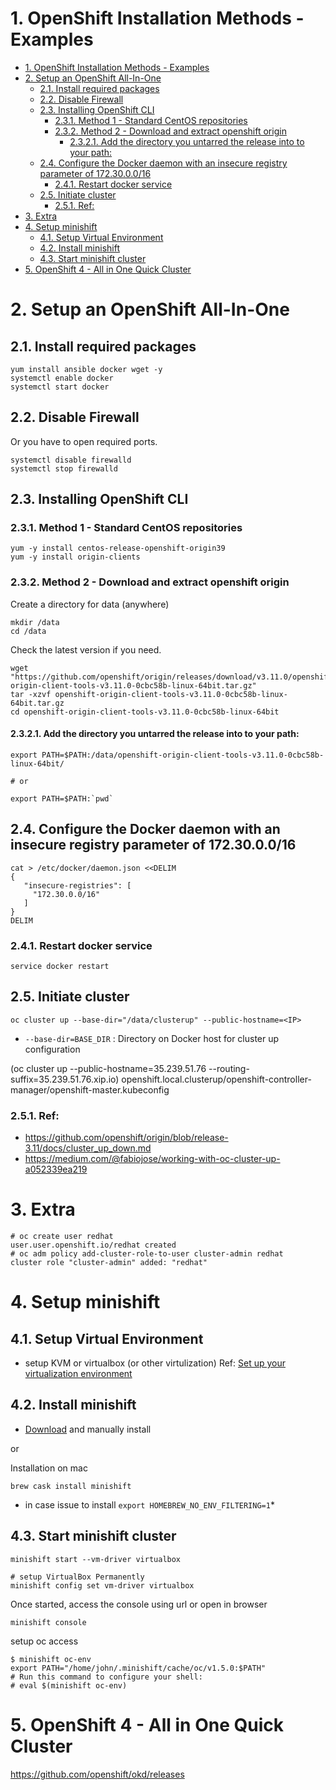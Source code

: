# 1. OpenShift Installation Methods - Examples

<!-- TOC orderedlist:true -->

- [1. OpenShift Installation Methods - Examples](#1-openshift-installation-methods---examples)
- [2. Setup an OpenShift All-In-One](#2-setup-an-openshift-all-in-one)
  - [2.1. Install required packages](#21-install-required-packages)
  - [2.2. Disable Firewall](#22-disable-firewall)
  - [2.3. Installing OpenShift CLI](#23-installing-openshift-cli)
    - [2.3.1. Method 1 - Standard CentOS repositories](#231-method-1---standard-centos-repositories)
    - [2.3.2. Method 2 - Download and extract openshift origin](#232-method-2---download-and-extract-openshift-origin)
      - [2.3.2.1. Add the directory you untarred the release into to your path:](#2321-add-the-directory-you-untarred-the-release-into-to-your-path)
  - [2.4. Configure the Docker daemon with an insecure registry parameter of 172.30.0.0/16](#24-configure-the-docker-daemon-with-an-insecure-registry-parameter-of-172300016)
    - [2.4.1. Restart docker service](#241-restart-docker-service)
  - [2.5. Initiate cluster](#25-initiate-cluster)
    - [2.5.1. Ref:](#251-ref)
- [3. Extra](#3-extra)
- [4. Setup minishift](#4-setup-minishift)
  - [4.1. Setup Virtual Environment](#41-setup-virtual-environment)
  - [4.2. Install minishift](#42-install-minishift)
  - [4.3. Start minishift cluster](#43-start-minishift-cluster)
- [5. OpenShift 4 - All in One Quick Cluster](#5-openshift-4---all-in-one-quick-cluster)

<!-- /TOC -->

# 2. Setup an OpenShift All-In-One 

## 2.1. Install required packages
```
yum install ansible docker wget -y
systemctl enable docker
systemctl start docker
```

## 2.2. Disable Firewall
Or you have to open required ports.
```
systemctl disable firewalld
systemctl stop firewalld
```

## 2.3. Installing OpenShift CLI

### 2.3.1. Method 1 - Standard CentOS repositories
```
yum -y install centos-release-openshift-origin39
yum -y install origin-clients
```

### 2.3.2. Method 2 - Download and extract openshift origin

Create a directory for data (anywhere)
```
mkdir /data
cd /data
```

Check the latest version if you need.
```
wget "https://github.com/openshift/origin/releases/download/v3.11.0/openshift-origin-client-tools-v3.11.0-0cbc58b-linux-64bit.tar.gz"
tar -xzvf openshift-origin-client-tools-v3.11.0-0cbc58b-linux-64bit.tar.gz 
cd openshift-origin-client-tools-v3.11.0-0cbc58b-linux-64bit
```

#### 2.3.2.1. Add the directory you untarred the release into to your path:
```
export PATH=$PATH:/data/openshift-origin-client-tools-v3.11.0-0cbc58b-linux-64bit/

# or

export PATH=$PATH:`pwd`
```

## 2.4. Configure the Docker daemon with an insecure registry parameter of 172.30.0.0/16
```
cat > /etc/docker/daemon.json <<DELIM
{
   "insecure-registries": [
     "172.30.0.0/16"
   ]
}
DELIM
```

### 2.4.1. Restart docker service
```
service docker restart
```

## 2.5. Initiate cluster
```
oc cluster up --base-dir="/data/clusterup" --public-hostname=<IP>
```
- `--base-dir=BASE_DIR` : Directory on Docker host for cluster up configuration

(oc cluster up --public-hostname=35.239.51.76 --routing-suffix=35.239.51.76.xip.io)
openshift.local.clusterup/openshift-controller-manager/openshift-master.kubeconfig


### 2.5.1. Ref:
- https://github.com/openshift/origin/blob/release-3.11/docs/cluster_up_down.md
- https://medium.com/@fabiojose/working-with-oc-cluster-up-a052339ea219


# 3. Extra
```
# oc create user redhat
user.user.openshift.io/redhat created
# oc adm policy add-cluster-role-to-user cluster-admin redhat
cluster role "cluster-admin" added: "redhat"
```

# 4. Setup minishift

## 4.1. Setup Virtual Environment

- setup KVM or virtualbox (or other virtulization)
Ref: [Set up your virtualization environment](https://docs.okd.io/latest/minishift/getting-started/setting-up-virtualization-environment.html)

## 4.2. Install minishift
- [Download](https://github.com/minishift/minishift/releases) and manually install 

or 

Installation on mac
```
brew cask install minishift
```

* in case issue to install `export HOMEBREW_NO_ENV_FILTERING=1`*

## 4.3. Start minishift cluster

```
minishift start --vm-driver virtualbox

# setup VirtualBox Permanently
minishift config set vm-driver virtualbox
```

Once started, access the console using url or open in browser
```
minishift console
```

setup oc access
```
$ minishift oc-env
export PATH="/home/john/.minishift/cache/oc/v1.5.0:$PATH"
# Run this command to configure your shell:
# eval $(minishift oc-env)
```

# 5. OpenShift 4 - All in One Quick Cluster

https://github.com/openshift/okd/releases
